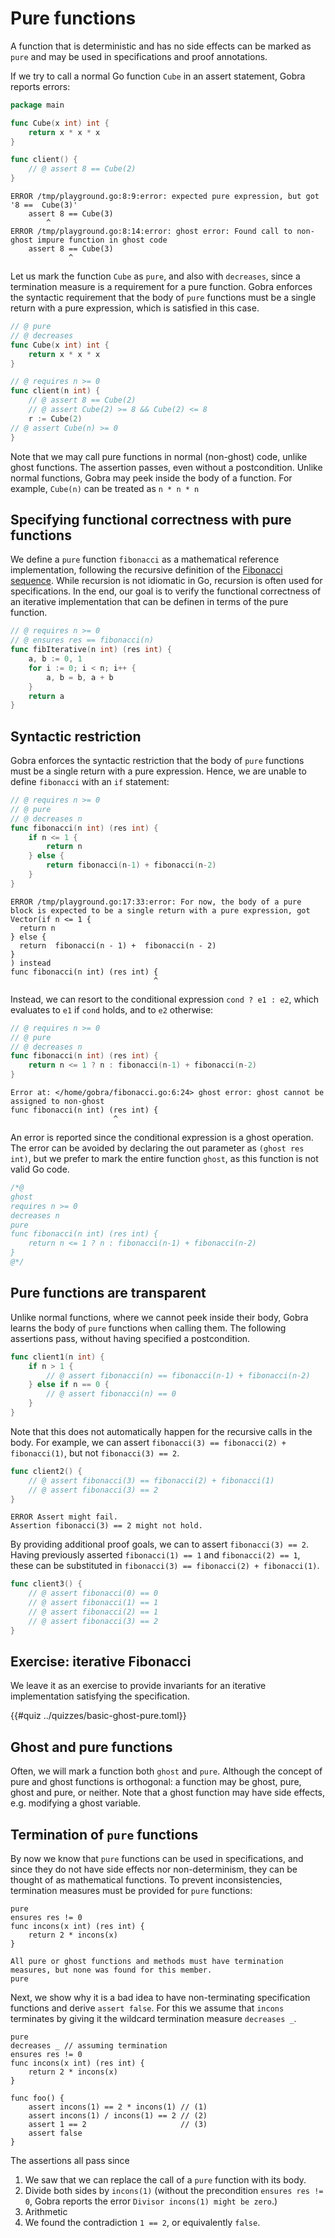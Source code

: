 # Pure functions

A function that is deterministic and has no side effects can be marked as `pure` and may be used in specifications and proof annotations.

<!-- We are not allowed to call arbitrary functions in specifications. -->
If we try to call a normal Go function `Cube` in an assert statement, Gobra reports errors:
``` go
package main

func Cube(x int) int {
    return x * x * x
}

func client() {
    // @ assert 8 == Cube(2)
}
```
``` text
ERROR /tmp/playground.go:8:9:error: expected pure expression, but got '8 ==  Cube(3)'
    assert 8 == Cube(3)
        ^
ERROR /tmp/playground.go:8:14:error: ghost error: Found call to non-ghost impure function in ghost code
    assert 8 == Cube(3)
             ^
```
Let us mark the function `Cube` as `pure`, and also with `decreases`, since a termination measure is a requirement for a pure function.
Gobra enforces the syntactic requirement that the body of `pure` functions must be a single return with a pure expression, which is satisfied in this case.
``` go
// @ pure
// @ decreases
func Cube(x int) int {
    return x * x * x
}

// @ requires n >= 0
func client(n int) {
    // @ assert 8 == Cube(2)
    // @ assert Cube(2) >= 8 && Cube(2) <= 8
    r := Cube(2)
// @ assert Cube(n) >= 0
}
```
Note that we may call pure functions in normal (non-ghost) code, unlike ghost functions.
The assertion passes, even without a postcondition.
Unlike normal functions, Gobra may peek inside the body of a function.
For example, `Cube(n)` can be treated as `n * n * n`
<!--
## Side effects and nondeterminism
Pure functions correspond to mathematical functions, which we use when reasoning about them.
For example, `assert Cube(2) == 8` and `assert Cube(2) >= 8 && Cube(2) <= 8` are equivalent.
Now if `Cube` were nondeterministic, the calls `Cube(2)` and `Cube(2)` with the same output might produce different outputs.
Hypothetically, if we could call non-deterministic functions in proof annotations, the verification verdict would become nondeterministic in turn.
This is clearly undesirable; the same program shall either verify or not.
To be precise, specifications are not executed like normal Go code, so we could not simply run a nondeterministic function and use its output.
The arguments might not be concrete, as in the above example, where we assert `Cube(n) >= 0` for an arbitrary positive integer `n`.

If `Cube` had side-effects, `assert Cube(2) == 8` and `assert Cube(2) >= 8 && Cube(2) <= 8` could again not be treated as equivalent.
The interpretation of side effects, such as modifying memory, allocating memory, or input/output, is not clear for specifications and proof annotations.
Consider the hypothetical example where a pure function `sideEffect` could increment a global variable.
Now if another function `foo` had the precondition `a == sideEffect()`, would we need to account for the side effect once, or for every call of `foo`?
This is not allowed in any case, since specifications are ghost code, so non-ghost state must not be modified.
Still, if only ghost state is affected, keeping track of the side effects would break modular reasoning.
-->

## Specifying functional correctness with pure functions
We define a `pure` function `fibonacci` as a mathematical reference implementation, following the recursive definition of the [Fibonacci sequence](https://en.wikipedia.org/wiki/Fibonacci_sequence).
While recursion is not idiomatic in Go, recursion is often used for specifications.
In the end, our goal is to verify the functional correctness of an iterative implementation that can be definen in terms of the pure function.
``` go
// @ requires n >= 0
// @ ensures res == fibonacci(n)
func fibIterative(n int) (res int) {
	a, b := 0, 1
	for i := 0; i < n; i++ {
		a, b = b, a + b
	}
	return a
}
```

## Syntactic restriction
Gobra enforces the syntactic restriction that the body of `pure` functions must be a single return with a pure expression.
Hence, we are unable to define `fibonacci` with an `if` statement:
``` go
// @ requires n >= 0
// @ pure
// @ decreases n
func fibonacci(n int) (res int) {
    if n <= 1 {
        return n
    } else {
        return fibonacci(n-1) + fibonacci(n-2)
    }
}
```
``` text
ERROR /tmp/playground.go:17:33:error: For now, the body of a pure block is expected to be a single return with a pure expression, got Vector(if n <= 1 {
  return n
} else {
  return  fibonacci(n - 1) +  fibonacci(n - 2)
}
) instead
func fibonacci(n int) (res int) {
                                ^
```

Instead, we can resort to the conditional expression `cond ? e1 : e2`, which evaluates to `e1` if `cond` holds, and to `e2` otherwise:
``` go
// @ requires n >= 0
// @ pure
// @ decreases n
func fibonacci(n int) (res int) {
    return n <= 1 ? n : fibonacci(n-1) + fibonacci(n-2)
}
```
``` text
Error at: </home/gobra/fibonacci.go:6:24> ghost error: ghost cannot be assigned to non-ghost
func fibonacci(n int) (res int) {
                       ^
```
An error is reported since the conditional expression is a ghost operation.
The error can be avoided by declaring the out parameter as `(ghost res int)`, but we prefer to mark the entire function `ghost`, as this function is not valid Go code.
``` go
/*@
ghost
requires n >= 0
decreases n
pure
func fibonacci(n int) (res int) {
    return n <= 1 ? n : fibonacci(n-1) + fibonacci(n-2)
}
@*/
```

## Pure functions are transparent
Unlike normal functions, where we cannot peek inside their body, 
Gobra learns the body of `pure` functions when calling them.
The following assertions pass, without having specified a postcondition.
``` go
func client1(n int) {
    if n > 1 {
        // @ assert fibonacci(n) == fibonacci(n-1) + fibonacci(n-2)
    } else if n == 0 {
        // @ assert fibonacci(n) == 0
    }
}
```
<!-- We may still specify postconditions -->

Note that this does not automatically happen for the recursive calls in the body.
For example, we can assert `fibonacci(3) == fibonacci(2) + fibonacci(1)`, but not `fibonacci(3) == 2`.
``` go
func client2() {
    // @ assert fibonacci(3) == fibonacci(2) + fibonacci(1)
    // @ assert fibonacci(3) == 2
}
```
``` text
ERROR Assert might fail. 
Assertion fibonacci(3) == 2 might not hold.
```
By providing additional proof goals, we can to assert `fibonacci(3) == 2`.
Having previously asserted `fibonacci(1) == 1` and `fibonacci(2) == 1`, these can be substituted in `fibonacci(3) == fibonacci(2) + fibonacci(1)`.
``` go
func client3() {
    // @ assert fibonacci(0) == 0
    // @ assert fibonacci(1) == 1
    // @ assert fibonacci(2) == 1
    // @ assert fibonacci(3) == 2
}
```

<!-- ``` go -->
<!-- // @ assert forall n int :: {fibonacci(n)} n >= 2 ==>  fibonacci(n) == fibonacci(n-1) + fibonacci(n-2) -->
<!-- // @ assert fibonacci(10) == 55 -->
<!-- // Not exponential! -->
<!-- // @ assert fibonacci(88) == 1100087778366101931 -->
<!-- // fibIterative(93) -> -6246583658587674878   // OVERFLOW -->
<!-- // @ assert fibonacci(100) == 3736710778780434371 -->
<!-- ``` -->

## Exercise: iterative Fibonacci
We leave it as an exercise to provide invariants for an iterative implementation satisfying the specification.

{{#quiz ../quizzes/basic-ghost-pure.toml}}

## Ghost and pure functions
Often, we will mark a function both `ghost` and `pure`.
Although the concept of pure and ghost functions is orthogonal:
a function may be ghost, pure, ghost and pure, or neither.
Note that a ghost function may have side effects, e.g. modifying a ghost variable.

## Termination of `pure` functions
By now we know that `pure` functions can be used in specifications,
and since they do not have side effects nor non-determinism, they can be thought of as mathematical functions.
To prevent inconsistencies, termination measures must be provided for `pure` functions:

``` gobra
pure
ensures res != 0
func incons(x int) (res int) {
    return 2 * incons(x)
}
```
``` text
All pure or ghost functions and methods must have termination measures, but none was found for this member.
pure
```
Next, we show why it is a bad idea to have non-terminating specification functions and derive `assert false`.
For this we assume that `incons` terminates by giving it the wildcard termination measure `decreases _`.

``` gobra
pure
decreases _ // assuming termination
ensures res != 0
func incons(x int) (res int) {
    return 2 * incons(x)
}

func foo() {
    assert incons(1) == 2 * incons(1) // (1)
    assert incons(1) / incons(1) == 2 // (2)
    assert 1 == 2                     // (3)
    assert false
}
```
The assertions all pass since
1. We saw that we can replace the call of a `pure` function with its body.
2. Divide both sides by `incons(1)` (without the precondition `ensures res != 0`, Gobra reports the error `Divisor incons(1) might be zero`.)
3. Arithmetic
4. We found the contradiction `1 == 2`, or equivalently `false`.

